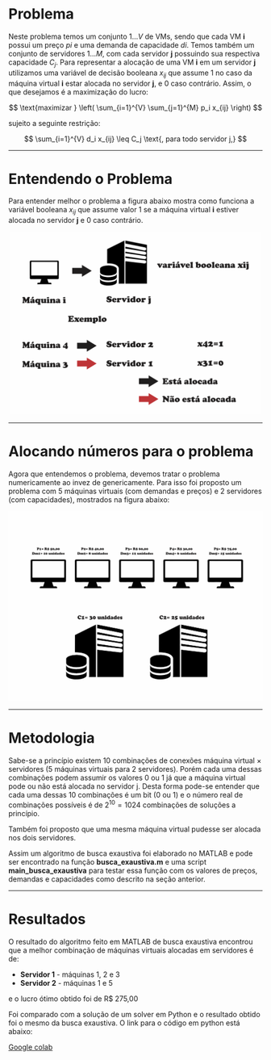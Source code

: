 # Problema

Neste problema temos um conjunto $` {1…V} `$ de VMs, sendo que cada VM **i** possui um preço $` pi `$ e uma demanda de capacidade $` di `$. Temos também um conjunto de servidores $` {1…M} `$, com cada servidor **j** possuindo sua respectiva capacidade $` C_j `$. Para representar a alocação de uma VM **i** em um servidor **j** utilizamos uma variável de decisão booleana $` x_{ij} `$ que assume 1 no caso da máquina virtual **i** estar alocada no  servidor **j**, e 0 caso contrário. Assim, o que desejamos é a maximização do lucro:

$$
\text{maximizar } \left( \sum_{i=1}^{V} \sum_{j=1}^{M} p_i x_{ij} \right)
$$

sujeito a seguinte restrição:

$$
\sum_{i=1}^{V} d_i x_{ij} \leq C_j \text{, para todo servidor j,}
$$

---

# Entendendo o Problema

Para entender melhor o problema a figura abaixo mostra como funciona a variável booleana $` x_{ij} `$ que assume valor 1 se a máquina virtual **i** estiver alocada no servidor **j** e 0 caso contrário.

<p align="center">
    <img src="imagens/entendendoProblema.png" alt="Ilustração de como funciona a variável booleana xij" width="500">
</p>

----

# Alocando números para o problema
Agora que entendemos o problema, devemos tratar o problema numericamente ao invez de genericamente. Para isso foi proposto um problema com 5 máquinas virtuais (com demandas e preços) e 2 servidores (com capacidades), mostrados na figura abaixo:

<p align="center">
    <img src="imagens/ColocandoNumerosAoProblema.png" alt="Acrescentando números ao problema" width="800">
</p>

----

# Metodologia

Sabe-se a princípio existem 10 combinações de conexões máquina virtual $` \times `$ servidores (5 máquinas virtuais para 2 servidores). Porém cada uma dessas combinações podem assumir os valores 0 ou 1 já que a máquina virtual pode ou não está alocada no servidor j. Desta forma pode-se entender que cada uma dessas 10 combinações é um bit (0 ou 1) e o número real de combinações possíveis é de $` 2^{10} = 1024 `$ combinações de soluções a princípio.

Também foi proposto que uma mesma máquina virtual pudesse ser alocada nos dois servidores.

Assim um algoritmo de busca exaustiva foi elaborado no MATLAB e pode ser encontrado na função **busca_exaustiva.m** e uma script **main_busca_exaustiva** para testar essa função com os valores de preços, demandas e capacidades como descrito na seção anterior.

---

# Resultados

O resultado do algoritmo feito em MATLAB de busca exaustiva encontrou que a melhor combinação de máquinas virtuais alocadas em servidores é de:

- **Servidor 1** - máquinas 1, 2 e 3
- **Servidor 2** - máquinas 1 e 5

e o lucro ótimo obtido foi de R\$ 275,00

Foi comparado com a solução de um solver em Python e o resultado obtido foi o mesmo da busca exaustiva. O link para o código em python está abaixo:

[Google colab](https://colab.research.google.com/drive/1TSMIn_uTb4qzO2OyouqzFXC0bpb7IovI?usp=sharing)
